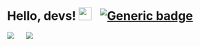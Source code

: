 # Hello, devs! <img src="https://raw.githubusercontent.com/MartinHeinz/MartinHeinz/master/wave.gif" width="30px">&nbsp;&nbsp;&nbsp;[![Generic badge](https://img.shields.io/badge/Email:-usman.shahzad1995@gmail.com-<COLOR>.svg)](https://shields.io/)

<img align="center" src="https://github-readme-stats.vercel.app/api/?username=u-shahzad&theme=dark&show_icons=true)" />&nbsp;&nbsp;&nbsp;&nbsp;&nbsp;&nbsp;&nbsp;<img align="center" src="https://github-readme-stats.vercel.app/api/top-langs/?username=u-shahzad&theme=dark&show_icons=true)" />

